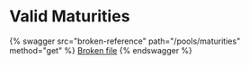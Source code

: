 # Valid Maturities

{% swagger src="broken-reference" path="/pools/maturities" method="get" %}
[Broken file](broken-reference)
{% endswagger %}
